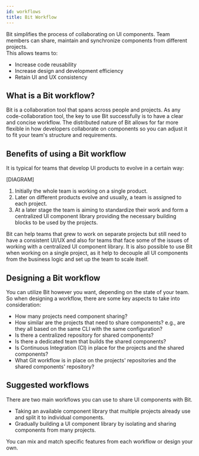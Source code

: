 ```yaml
---
id: workflows
title: Bit Workflow
---
```

 
Bit simplifies the process of collaborating on UI components. Team members can share, maintain and synchronize components from different projects.  
This allows teams to:

- Increase code reusability
- Increase design and development efficiency
- Retain UI and UX consistency

## What is a Bit workflow?

Bit is a collaboration tool that spans across people and projects. As any code-collaboration tool, the key to use Bit successfully is to have a clear and concise workflow. The distributed nature of Bit allows for far more flexible in how developers collaborate on components so you can adjust it to fit your team's structure and requirements.

## Benefits of using a Bit workflow

It is typical for teams that develop UI products to evolve in a certain way:

[DIAGRAM]

1. Initially the whole team is working on a single product.
1. Later on different products evolve and usually, a team is assigned to each project.
1. At a later stage the team is aiming to standardize their work and form a centralized UI component library providing the necessary building blocks to be used by the projects.

Bit can help teams that grew to work on separate projects but still need to have a consistent UI/UX and also for teams that face some of the issues of working with a centralized UI component library. It is also possible to use Bit when working on a single project, as it help to decouple all UI components from the business logic and set up the team to scale itself.

## Designing a Bit workflow

You can utilize Bit however you want, depending on the state of your team. So when designing a workflow, there are some key aspects to take into consideration:

- How many projects need component sharing?
- How similar are the projects that need to share components? e.g., are they all based on the same CLI with the same configuration?
- Is there a centralized repository for shared components?
- Is there a dedicated team that builds the shared components?
- Is Continuous Integration (CI) in place for the projects and the shared components?
- What Git workflow is in place on the projects' repositories and the shared components' repository?

## Suggested workflows

There are two main workflows you can use to share UI components with Bit.

- Taking an available component library that multiple projects already use and split it to individual components.
- Gradually building a UI component library by isolating and sharing components from many projects.

You can mix and match specific features from each workflow or design your own.
